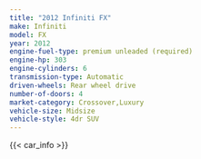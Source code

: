 ```yaml
---
title: "2012 Infiniti FX"
make: Infiniti
model: FX
year: 2012
engine-fuel-type: premium unleaded (required)
engine-hp: 303
engine-cylinders: 6
transmission-type: Automatic
driven-wheels: Rear wheel drive
number-of-doors: 4
market-category: Crossover,Luxury
vehicle-size: Midsize
vehicle-style: 4dr SUV
---
```


{{< car_info >}}
